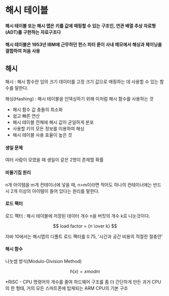 # 해시 테이블

#### 해시 테이블 또는 해시 맵은 키를 값에 매핑할 수 있는 구조인, 연관 배열 추상 자료형(ADT)를 구현하는 자료구조다
#### 해시 테이블은 1953년 IBM에 근무하던 한스 피터 룬이 사내 메모에서 해싱과 체이닝을 결합하여 처음 사용

## 해시 
해시 : 해시 함수란 임의 크기 데이터를 고정 크기 값으로 매핑하는 데 사용할 수 있는 함수를 말한다.

해싱(Hashing) : 해시 테이블을 인덱싱하기 위해 이처럼 해시 함수를 사용하는 것
- 해시 함수 값 충돌의 최소화
- 쉽고 빠른 연산
- 해시 테이블 전체에 해시 값이 균일하게 분포
- 사용할 키의 모든 정보를 이용하여 해싱
- 해시 테이블 사용 효율이 높은 것

#### 생일 문제
여러 사람이 모였을 때 생일이 같은 2명이 존재할 확률

#### 비둘기집 원리
n개 아이템을 m개 컨테이너에 넣을 때, n>m이라면 적어도 하나의 컨테이너에는 반드시 2개 이상의 아이템이 들어 있다는 원리를 말한다.

#### 로드 팩터
로드 팩터 : 해시 테이블에 저장된 데이터 개수 n을 버킷의 개수 k로 나눈것이다.

$$ load factor = {n \over k} $$

자바 10에서는 해시맵의 디폴트 로드 팩터를 0.75, '시간과 공간 비용의 적절한 절충안'

#### 해시 함수
나눗셈 방식(Modulo-Division Method)

$$ h(x) = x mod m $$

*RISC - CPU 명령어의 개수를 줄여 하드웨어 구조를 좀 더 간단하게 만든 과거 CPU의 한 형태, 거의 모든 스마트폰에 탑재되는 ARM CPU의 기본 구조